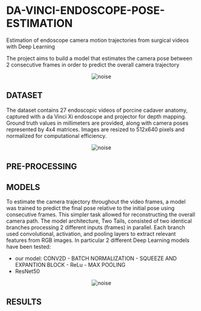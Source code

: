 # DA-VINCI-ENDOSCOPE-POSE-ESTIMATION
Estimation of endoscope camera motion trajectories from surgical videos with Deep Learning

The project aims to build a model that estimates the camera pose between 2 consecutive frames in order to predict the overall camera trajectory

<p align="center">
  <img alt="noise" src="https://github.com/AndreaNaclerio/DA-VINCI-ENDOSCOPE-POSE-ESTIMATION/assets/107640468/fc8a57ae-eae8-4046-bf5b-58d2e8ec8f14">
</p>

## DATASET
The dataset contains 27 endoscopic videos of porcine cadaver anatomy, captured with a da Vinci Xi endoscope and projector for depth mapping. Ground truth values in millimeters are provided, along with camera poses represented by 4x4 matrices. Images are resized to 512x640 pixels and normalized for computational efficiency.

<p align="center">
  <img alt="noise" src="https://github.com/AndreaNaclerio/DA-VINCI-ENDOSCOPE-POSE-ESTIMATION/assets/107640468/ae024879-beef-498a-abd5-53b85d646594">
</p>

## PRE-PROCESSING

## MODELS
To estimate the camera trajectory throughout the video frames, a model was trained to predict the final pose relative to the initial pose using consecutive frames. This simpler task allowed for reconstructing the overall camera path. The model architecture, Two Tails, consisted of two identical branches processing 2 different inputs (frames) in parallel. Each branch used convolutional, activation, and pooling layers to extract relevant features from RGB images.
In particular 2 different Deep Learning models have been tested:
- our model: CONV2D - BATCH NORMALIZATION - SQUEEZE AND EXPANTION BLOCK - ReLu - MAX POOLING
- ResNet50
<p align="center">
  <img alt="noise" src="https://github.com/AndreaNaclerio/DA-VINCI-ENDOSCOPE-POSE-ESTIMATION/assets/107640468/5091f122-c0bf-473c-ab80-e1a1e618200a">
</p>


## RESULTS





